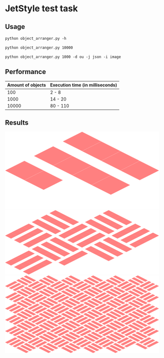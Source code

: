 # JetStyle test task 

## Usage
```
python object_arranger.py -h
```
```
python object_arranger.py 10000
```
```
python object_arranger.py 1000 -d ou -j json -i image
```

## Performance 
| Amount of objects |Execution time (in milliseconds) | 
| --- | --- |
| 100 | 2 - 8 |
| 1000 | 14 - 20 |
| 10000 | 80 - 110 |

## Results
![alt text](https://raw.githubusercontent.com/NickVernal/JetStyle-test-task/master/Examples/10.png "10")
![alt text](https://raw.githubusercontent.com/NickVernal/JetStyle-test-task/master/Examples/100.png "100")
![alt text](https://raw.githubusercontent.com/NickVernal/JetStyle-test-task/master/Examples/1000.png "1000")

